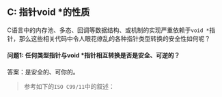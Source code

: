 ## C: 指针void *的性质

C语言中的内存池、多态、回调等数据结构、或机制的实现严重依赖于`void *`指针，那么这些相关代码中令人眼花缭乱的各种指针类型转换的安全性如何呢？

#### 问题1: 任何类型指针与void *指针相互转换是否是安全、可逆的？

答案：是安全的、可你的。

> 参考如下的`ISO C99/11`中的叙述：
> 